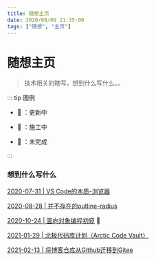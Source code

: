 ```yaml
---
title: 随想主页
date: 2020/08/09 21:35:00
tags: ["随想", "主页"]
---
```


# 随想主页

<ClientOnly>
  <display-bar :displayData="$frontmatter"></display-bar>
</ClientOnly>

> 技术相关的瞎写，想到什么写什么。。

::: tip 图例

* 📝 ：更新中

* 🚧 ：施工中

* 📌 ：未完成

:::

### 想到什么写什么

<a href="/thoughts/vscode-browser.html" target="_blank">2020-07-31 | VS Code的本质-浏览器</a>

<a href="/thoughts/outline-radius.html" target="_blank">2020-08-28 | 并不存在的outline-radius</a>

<a href="/thoughts/object-oriented-programming.html" target="_blank">2020-10-24 | 面向对象编程初窥</a> 🚧

<a href="/thoughts/arctic-code-vault.html" target="_blank">2021-01-29 | 北极代码库计划（Arctic Code Vault）</a>

<a href="/thoughts/transfer-blog-code-from-github-to-gitee.html" target="_blank">2021-02-13 | 将博客仓库从Github迁移到Gitee</a>

